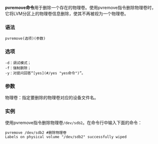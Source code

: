 **pvremove命令**用于删除一个存在的物理卷。使用pvremove指令删除物理卷时，它将LVM分区上的物理卷信息删除，使其不再被视为一个物理卷。

### 语法  

```
pvremove(选项)(参数)
```

### 选项  

```
-d：调试模式；
-f：强制删除；
-y：对提问回答“[yes](#/yes "yes命令")”。
```

### 参数  

物理卷：指定要删除的物理卷对应的设备文件名。

### 实例  

使用pvremove指令删除物理卷`/dev/sdb2`。在命令行中输入下面的命令：

```
pvremove /dev/sdb2 #删除物理卷
Labels on physical volume "/dev/sdb2" successfully wiped

```